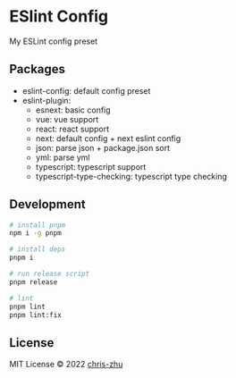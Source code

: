 # ESlint Config

My ESLint config preset

## Packages

- eslint-config: default config preset
- eslint-plugin:
  - esnext: basic config
  - vue: vue support
  - react: react support
  - next: default config + next eslint config
  - json: parse json + package.json sort
  - yml: parse yml
  - typescript: typescript support
  - typescript-type-checking: typescript type checking

## Development

```bash
# install pnpm
npm i -g pnpm

# install deps
pnpm i

# run release script
pnpm release

# lint
pnpm lint
pnpm lint:fix
```

## License

MIT License © 2022 [chris-zhu](https://github.com/zyyv)
